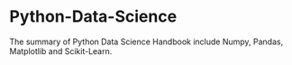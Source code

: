 # Python-Data-Science
The summary of Python Data Science Handbook  include Numpy, Pandas, Matplotlib and Scikit-Learn. 
